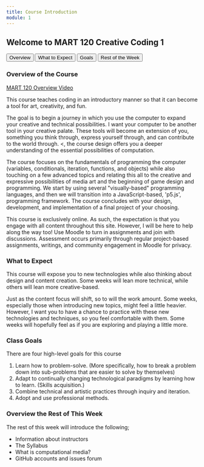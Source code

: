 ```yaml
---
title: Course Introduction
module: 1
---
```


## Welcome to MART 120 Creative Coding 1


<div class="tab">
  <button class="tablinks" onclick="openTab(event, 'Overview')">Overview</button>
  <button class="tablinks" onclick="openTab(event, 'Expect')">What to Expect</button>
  <button class="tablinks" onclick="openTab(event, 'Goals')">Goals</button>
  <button class="tablinks" onclick="openTab(event, 'Week')">Rest of the Week</button>  
</div>

<!-- Tab content -->
<div id="Overview" class="tabcontent" style="display:block">
<h3> Overview of the Course</h3>
<p><a href="//www.youtube.com/embed/qXGofNmqSS0" data-lity>MART 120 Overview Video</a></p>
<p>This course teaches coding in an introductory manner so that it can become a tool for art, creativity, and fun.</p>
<p>The goal is to begin a journey in which you use the computer to expand your creative and technical possibilities.  I want your computer to be another tool in your creative palate. These tools will become an extension of you, something you think through, express yourself through, and can contribute to the world through. <, the course design offers you a deeper understanding of the essential possibilities of computation.</p>
<p>The course focuses on the fundamentals of programming the computer (variables, conditionals, iteration, functions, and objects) while also touching on a few advanced topics and relating this all to the creative and expressive possibilities of media art and the beginning of game design and programming. We start by using several "visually-based" programming languages, and then we will transition into a JavaScript-based, 'p5.js', programming framework. The course concludes with your design, development, and implementation of a final project of your choosing.</p>
<p>This course is exclusively online. As such, the expectation is that you engage with all content throughout this site.  However, I will be here to help along the way too!  Use Moodle to turn in assignments and join with discussions. Assessment occurs primarily through regular project-based assignments, writings, and community engagement in Moodle for privacy.</p>
</div>

<div id="Expect" class="tabcontent">
<h3> What to Expect</h3>
<p>This course will expose you to new technologies while also thinking about design and content creation. Some weeks will lean more technical, while others will lean more creative-based.</p>
<p>Just as the content focus will shift, so to will the work amount. Some weeks, especially those when introducing new topics, might feel a little heavier. However, I want you to have a chance to practice with these new technologies and techniques, so you feel comfortable with them. Some weeks will hopefully feel as if you are exploring and playing a little more.</p>
</div>

<div id="Goals" class="tabcontent">
<h3>Class Goals</h3>
<p>There are four high-level goals for this course</p>
<ol>
<li> Learn how to problem-solve. (More specifically, how to break a problem down into sub-problems that are easier to solve by themselves)</li>
<li> Adapt to continually changing technological paradigms by learning how to learn. (Skills acquisition.)</li>
<li> Combine technical and artistic practices through inquiry and iteration.</li>
<li> Adopt and use professional methods.</li>
</ol>
</div>

<div id="Week" class="tabcontent">
<h3>Overview the Rest of This Week</h3>
<p>The rest of this week will introduce the following;</p>
<ul>
<li> Information about instructors</li>
<li> The Syllabus</li>
<li> What is computational media?</li>
<li> GitHub accounts and issues forum </li>
</ul>
</div>